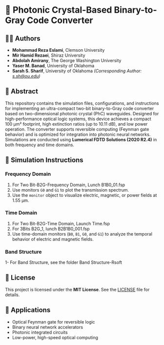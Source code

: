 # 📘 Photonic Crystal-Based Binary-to-Gray Code Converter

## 👩‍🔬 Authors

- **Mohammad Reza Eslami**, Clemson University  
- **Mir Hamid Rezaei**, Shiraz University  
- **Abdolah Amirany**, The George Washington University  
- **Yaser M. Banad**, University of Oklahoma  
- **Sarah S. Sharif**, University of Oklahoma *(Corresponding Author: s.sh@ou.edu)*

## 🧠 Abstract

This repository contains the simulation files, configurations, and instructions for implementing an ultra-compact two-bit binary-to-Gray code converter based on two-dimensional photonic crystal (PhC) waveguides. Designed for high-performance optical logic systems, this device achieves a compact 100 µm² footprint, high extinction ratios (up to 10.11 dB), and low power operation. The converter supports reversible computing (Feynman gate behavior) and is optimized for integration into photonic neural networks. Simulations are conducted using **Lumerical FDTD Solutions (2020 R2.4)** in both frequency and time domains.

## 🔬 Simulation Instructions

### Frequency Domain
1. For Two Bit-B2G-Frequency Domain, Lunch B1B0_01.fsp
2. Use monitors `G0` and `G1` to plot the transmission spectrum.
3. Use the `monitor` object to visualize electric, magnetic, or power fields at 1.55 µm.

### Time Domain
1. For Two Bit-B2G-Time Domain, Launch Time.fsp
2. For 3Bits B2G_1, lunch B2B1B0_001.fsp
3. Use time-domain monitors (`B0`, `B1`, `G0`, and `G1`) to analyze the temporal behavior of electric and magnetic fields.

### Band Structure
1- For Band Structure, see the folder Band Structure-Rsoft 

## 📜 License

This project is licensed under the **MIT License**. See the [LICENSE](./LICENSE) file for details.

## 🧩 Applications

- Optical Feynman gate for reversible logic
- Binary neural network accelerators
- Photonic integrated circuits
- Low-power, high-speed optical computing
